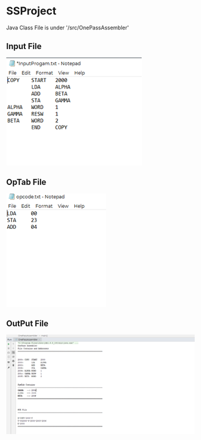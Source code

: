 # SSProject
Java Class File is under  '/src/OnePassAssembler' 

## Input File
![Input File](Input.PNG)

## OpTab File
![Input File](opcode.PNG)

## OutPut File
![Input File](output.PNG)
